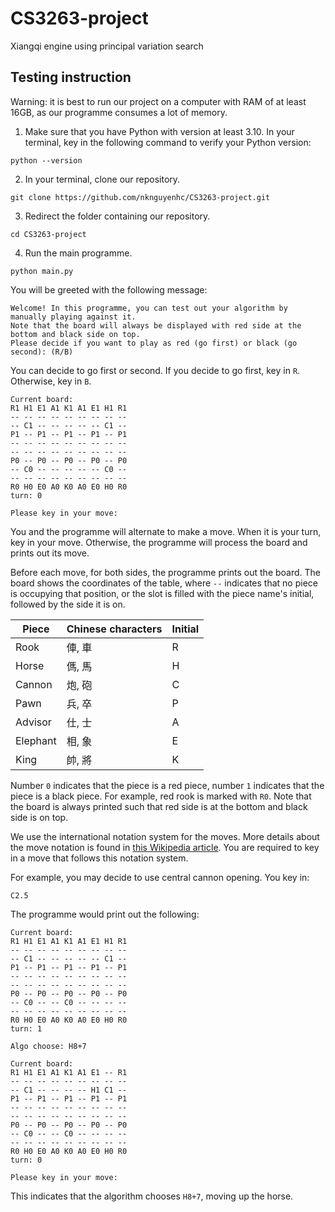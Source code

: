 # CS3263-project

Xiangqi engine using principal variation search

## Testing instruction

Warning: it is best to run our project on a computer with RAM of at least 16GB, as our programme consumes a lot of memory.

1. Make sure that you have Python with version at least 3.10. In your terminal, key in the following command to verify your Python version:

```
python --version
```

2. In your terminal, clone our repository.

```
git clone https://github.com/nknguyenhc/CS3263-project.git
```

3. Redirect the folder containing our repository.

```
cd CS3263-project
```

4. Run the main programme.

```
python main.py
```

You will be greeted with the following message:

```
Welcome! In this programme, you can test out your algorithm by manually playing against it.
Note that the board will always be displayed with red side at the bottom and black side on top.
Please decide if you want to play as red (go first) or black (go second): (R/B) 
```

You can decide to go first or second. If you decide to go first, key in `R`. Otherwise, key in `B`.

```
Current board:
R1 H1 E1 A1 K1 A1 E1 H1 R1
-- -- -- -- -- -- -- -- --
-- C1 -- -- -- -- -- C1 --
P1 -- P1 -- P1 -- P1 -- P1
-- -- -- -- -- -- -- -- --
-- -- -- -- -- -- -- -- --
P0 -- P0 -- P0 -- P0 -- P0
-- C0 -- -- -- -- -- C0 --
-- -- -- -- -- -- -- -- --
R0 H0 E0 A0 K0 A0 E0 H0 R0
turn: 0

Please key in your move:
```

You and the programme will alternate to make a move. When it is your turn, key in your move. Otherwise, the programme will process the board and prints out its move.

Before each move, for both sides, the programme prints out the board. The board shows the coordinates of the table, where `--` indicates that no piece is occupying that position, or the slot is filled with the piece name's initial, followed by the side it is on.

| Piece | Chinese characters | Initial |
|---|---|---|
| Rook | 俥, 車 | R |
| Horse | 傌, 馬 | H |
| Cannon | 炮, 砲 | C |
| Pawn | 兵, 卒 | P |
| Advisor | 仕, 士 | A |
| Elephant | 相, 象 | E |
| King | 帥, 將 | K |

Number `0` indicates that the piece is a red piece, number `1` indicates that the piece is a black piece. For example, red rook is marked with `R0`. Note that the board is always printed such that red side is at the bottom and black side is on top.

We use the international notation system for the moves. More details about the move notation is found in [this Wikipedia article](https://en.wikipedia.org/wiki/Xiangqi#System_2). You are required to key in a move that follows this notation system.

For example, you may decide to use central cannon opening. You key in:

```
C2.5
```

The programme would print out the following:

```
Current board:
R1 H1 E1 A1 K1 A1 E1 H1 R1
-- -- -- -- -- -- -- -- --
-- C1 -- -- -- -- -- C1 --
P1 -- P1 -- P1 -- P1 -- P1
-- -- -- -- -- -- -- -- --
-- -- -- -- -- -- -- -- --
P0 -- P0 -- P0 -- P0 -- P0
-- C0 -- -- C0 -- -- -- --
-- -- -- -- -- -- -- -- --
R0 H0 E0 A0 K0 A0 E0 H0 R0
turn: 1

Algo choose: H8+7

Current board:
R1 H1 E1 A1 K1 A1 E1 -- R1
-- -- -- -- -- -- -- -- --
-- C1 -- -- -- -- H1 C1 --
P1 -- P1 -- P1 -- P1 -- P1
-- -- -- -- -- -- -- -- --
-- -- -- -- -- -- -- -- --
P0 -- P0 -- P0 -- P0 -- P0
-- C0 -- -- C0 -- -- -- --
-- -- -- -- -- -- -- -- --
R0 H0 E0 A0 K0 A0 E0 H0 R0
turn: 0

Please key in your move:
```

This indicates that the algorithm chooses `H8+7`, moving up the horse.
